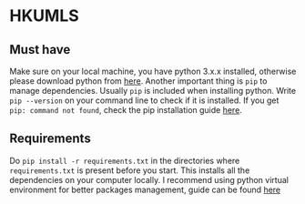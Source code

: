# HKUMLS

## Must have
Make sure on your local machine, you have python 3.x.x installed, otherwise please download python from [here](https://www.python.org/downloads/). Another important thing is `pip` to manage dependencies. Usually `pip` is included when installing python. Write `pip --version` on your command line to check if it is installed. If you get `pip: command not found`, check the pip installation guide [here](https://pip.pypa.io/en/stable/installing/).

## Requirements
Do `pip install -r requirements.txt` in the directories where `requirements.txt` is present before you start. This installs all the dependencies on your computer locally. I recommend using python virtual environment for better packages management, guide can be found [here](https://packaging.python.org/guides/installing-using-pip-and-virtual-environments/)
